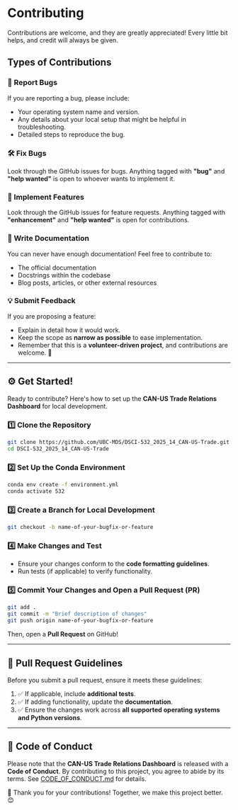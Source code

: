 # Contributing

Contributions are welcome, and they are greatly appreciated! Every little bit helps, and credit will always be given.

## Types of Contributions

### 🐞 Report Bugs
If you are reporting a bug, please include:

- Your operating system name and version.
- Any details about your local setup that might be helpful in troubleshooting.
- Detailed steps to reproduce the bug.

### 🛠 Fix Bugs
Look through the GitHub issues for bugs. Anything tagged with **"bug"** and **"help wanted"** is open to whoever wants to implement it.

### 🚀 Implement Features
Look through the GitHub issues for feature requests. Anything tagged with **"enhancement"** and **"help wanted"** is open for contributions.

### 📖 Write Documentation
You can never have enough documentation! Feel free to contribute to:

- The official documentation
- Docstrings within the codebase
- Blog posts, articles, or other external resources

### 💡 Submit Feedback
If you are proposing a feature:

- Explain in detail how it would work.
- Keep the scope as **narrow as possible** to ease implementation.
- Remember that this is a **volunteer-driven project**, and contributions are welcome. 🎉

---

## ⚙️ Get Started!

Ready to contribute? Here's how to set up the **CAN-US Trade Relations Dashboard** for local development.

### 1️⃣ Clone the Repository
```bash
git clone https://github.com/UBC-MDS/DSCI-532_2025_14_CAN-US-Trade.git
cd DSCI-532_2025_14_CAN-US-Trade
```

### 2️⃣ Set Up the Conda Environment
```bash
conda env create -f environment.yml
conda activate 532
```

### 3️⃣ Create a Branch for Local Development
```bash
git checkout -b name-of-your-bugfix-or-feature
```

### 4️⃣ Make Changes and Test
- Ensure your changes conform to the **code formatting guidelines**.
- Run tests (if applicable) to verify functionality.

### 5️⃣ Commit Your Changes and Open a Pull Request (PR)
```bash
git add .
git commit -m "Brief description of changes"
git push origin name-of-your-bugfix-or-feature
```
Then, open a **Pull Request** on GitHub!

---

## 🔄 Pull Request Guidelines

Before you submit a pull request, ensure it meets these guidelines:

1. ✅ If applicable, include **additional tests**.
2. ✅ If adding functionality, update the **documentation**.
3. ✅ Ensure the changes work across **all supported operating systems and Python versions**.

---

## 📜 Code of Conduct

Please note that the **CAN-US Trade Relations Dashboard** is released with a **Code of Conduct**. By contributing to this project, you agree to abide by its terms. See [CODE_OF_CONDUCT.md](https://github.com/UBC-MDS/DSCI-532_2025_14_CAN-US-Trade/blob/main/CODE_OF_CONDUCT.md) for details.

🚀 Thank you for your contributions! Together, we make this project better. 😊

